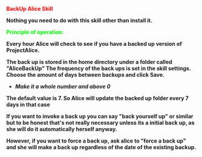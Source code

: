 <span style="color: #ff0000;"><strong>BackUp Alice Skill </span>

Nothing you need to do with this skill other than install it.

<span style="color: #00ff00;">Principle of operation:</span>

Every hour Alice will check to see if you have a backed up version of ProjectAlice.

The back up is stored in the home directory under a folder called "AliceBackUp"
The frequency of the back ups is set in the skill settings. 
Choose the amount of days between backups and click Save. 

- <i>Make it a whole number and above 0</i>
 
The default value is 7. So Alice will update the backed up folder every 7 days in that case

If you want to invoke a back up you can say "back yourself up" or similar but to be honest 
that's not really necessary unless its a initial back up, as she will do it automatically herself anyway.

However, if you want to force a back up, ask alice to "force a back up" and she will make a back up regardless
of the date of the existing backup.
